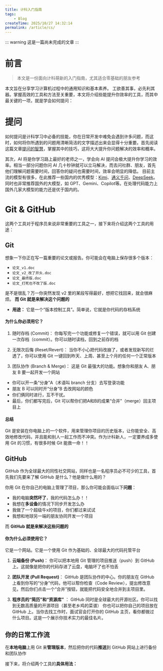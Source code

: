 ```yaml
---
title: 计科入门指南
tags:
    - Blog
createTime: 2025/10/27 14:32:14
permalink: /article/cs/
---
```

::: warning
这是一篇尚未完成的文章
:::
# 前言
> 本文是一份面向计科萌新的入门指南，尤其适合零基础的朋友参考

本文旨在分享学习计算机过程中的通用知识和基本素养。
工欲善其事，必先利其器。掌握高效的工具和方法至关重要，本文将介绍些能提升你效率的工具，而其中最关键的一项，就是学会如何提问：
# 提问
如何提问是计科学习中必备的技能，你在日常开发中难免会遇到许多问题，而这时，如何将你所遇到的问题用清晰简洁的文字描述出来会显得十分重要。首先阅读这篇文章[提问的智慧](https://github.com/ryanhanwu/How-To-Ask-Questions-The-Smart-Way/blob/main/README-zh_CN.md)，掌握其中的技巧，这将大大提升你问题解决的效率和概率。

其次，AI 将是你学习路上最好的老师之一，学会向 AI 提问会极大提升你学习的效率。相当一部分问题你问 AI 几十秒钟就可以立马解决，而去问社群、朋友，首先他们理解问题需要时间，回答你的疑问也需要时间，效率会明显的降低。
目前主流的模型有很多，在此推荐一些国内的优秀模型：[Kimi](https://www.kimi.com/zh/)、[通义千问](https://www.tongyi.com/)、[DeepSeek](https://yuanbao.tencent.com/)。
同时也非常推荐国外的大模型，如 GPT、Gemini、Copilot等。在处理代码能力上国外几家大模型的能力还是优于国内的。

# Git & GitHub
这两个工具对于程序员来说非常重要的工具之一，接下来将介绍这两个工具的用途：
## Git
想象一下你正在写一篇重要的论文或报告。你可能会在电脑上保存很多个版本：

- `论文_v1.doc`
- `论文_v2_改了开头.doc`
- `论文_最终版.doc`
- `论文_打死也不改了版.doc`

是不是很乱？万一你突然发现 v2 里的某段写得最好，想把它找回来，就会很麻烦。
**而 Git 就是来解决这个问题的**

- **用途：** 它是一个“版本控制工具”。简单说，它就是你代码的存档系统

#### 为什么你必须用它？

1. 随时存档 (Commit)： 你每写完一个功能或修复一个错误，就可以用 Git 创建一次存档（commit）。你可以随时读档，回到之前存的档

2. 无限次后悔 (Reset/Revert)： 当你不小心把代码改崩了，或者发现新写的烂透了，你可以使用 Git 一键回到昨天、上周、甚至上个月的任何一个正常版本

3. 团队协作 (Branch & Merge)： 这是 Git 最强大的功能。想象你和朋友 A、朋友 B 要一起开发一个网站
- 你可以开一条“分身”A（术语叫 branch 分支）去写登录功能
- 朋友 B 可以同时开“分身”B 去改网站的颜色
- 你们俩同时进行，互不干扰。
- 最后，你们都写完后，Git 可以帮你们把A和B的成果“合并”（merge）回主项目上

#### **总结**
Git 是安装在你电脑上的一个软件，用来管理你项目的历史版本，让你能安全、高效地修改代码，并且能和别人一起工作而不冲突。作为计科新人，一定要养成多使用 Git 的习惯，有很多时候 Git 能救一命！！

## GitHub
GitHub 作为全球最大的同性社交网站，同样也是一名程序员必不可少的工具，首先我们先要来了解 GitHub 是什么？他是做什么用的？

你用 Git 在你自己的电脑上管理了项目，那么你可能会面临以下**问题**：
- 我的电脑**突然坏了**，我的代码怎么办！！
- 我想在**多设备**的情况下同步开发怎么办
- 我做了一个超级牛x的项目，你们都过来试试
- 我想和地球另一端的朋友协同开发一个项目

而 **GitHub 就是来解决这些问题的**

#### 你为什么必须使用它？
它是一个网站。它是一个使用 Git 作为基础的、全球最大的代码托管平台
1. **云端备份 (Push)**： 你可以把本地用 Git 管理的项目推送（push）到 GitHub 上。这就像是把你的代码存进了云盘，电脑坏了也不怕丢

2. **团队开发 (Pull Request)**： GitHub 是团队协作的中心。你的朋友在 GitHub 上看到你写的“分身”代码，他可以帮你检查（Code Review），提出修改意见，然后你们点击一个“合并”按钮，就能把代码安全地合并到主项目里。

3. **程序员的“简历”和“资源库”** ：
    GitHub 同时是全球最大的开源社区。你可以找到无数高质量的开源项目（甚至老乡鸡的菜谱）
    你也可以把你自己的项目放在 GitHub 上。当你去找工作时，面试官会打开你的 GitHub 主页，看你都做过什么项目。这是一个展示你技术实力的最佳名片。

## 你的日常工作流
在**本地电脑**上用 Git 来**管理版本**，然后把你的代码**推送**到 GitHub 网站上进行备份和团队协作

接下来，将介绍两个工具的**具体用法：**